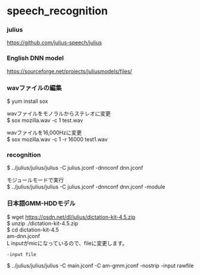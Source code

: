 # speech_recognition
### julius
https://github.com/julius-speech/julius

### English DNN model
https://sourceforge.net/projects/juliusmodels/files/

### wavファイルの編集
$ yum install sox

wavファイルをモノラルからステレオに変更<br>
$ sox mozilla.wav -c 1 test.wav

wavファイルを16,000Hzに変更<br>
$ sox mozilla.wav -c 1 -r 16000 test1.wav

### recognition
$ ../julius/julius/julius -C julius.jconf -dnnconf dnn.jconf

モジュールモードで実行<br>
$ ../julius/julius/julius -C julius.jconf -dnnconf dnn.jconf -module


### 日本語GMM-HDDモデル
$ wget https://osdn.net/dl/julius/dictation-kit-4.5.zip<br>
$ unzip ./dictation-kit-4.5.zip<br>
$ cd dictation-kit-4.5<br>
am-dnn.jconf<br>
 L inputがmicになっているので、fileに変更します。
```
-input file
```
$ ../julius/julius/julius -C main.jconf -C am-gmm.jconf -nostrip -input rawfile
